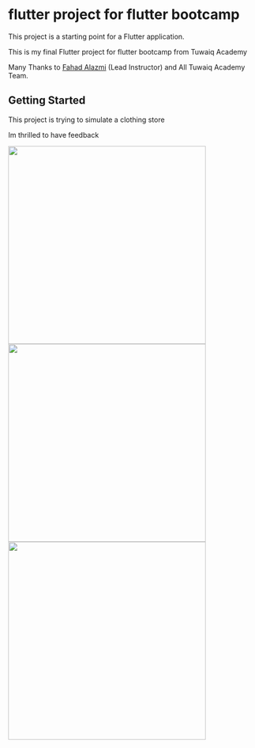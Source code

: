 # flutter project for flutter bootcamp

This project is a starting point for a Flutter application.

This is my final Flutter project for flutter bootcamp from Tuwaiq Academy

Many Thanks to [Fahad Alazmi](https://github.com/fahad0100) (Lead Instructor) and All Tuwaiq Academy Team.


## Getting Started


This project is trying to simulate a clothing store

Im thrilled to have feedback 


<img src="https://user-images.githubusercontent.com/88655860/172796470-9214ee51-c773-4c52-8365-bb08e8bd42d7.png" width="400" height="400" />

<img src="https://user-images.githubusercontent.com/88655860/172796756-2c8d00ed-4e1a-4f64-87bd-45aee4500964.png" width="400" height="400" />

<img src="https://user-images.githubusercontent.com/88655860/172796765-a06a304a-c224-466f-9d5b-3ffb80d1a7d9.png" width="400" height="400" />

